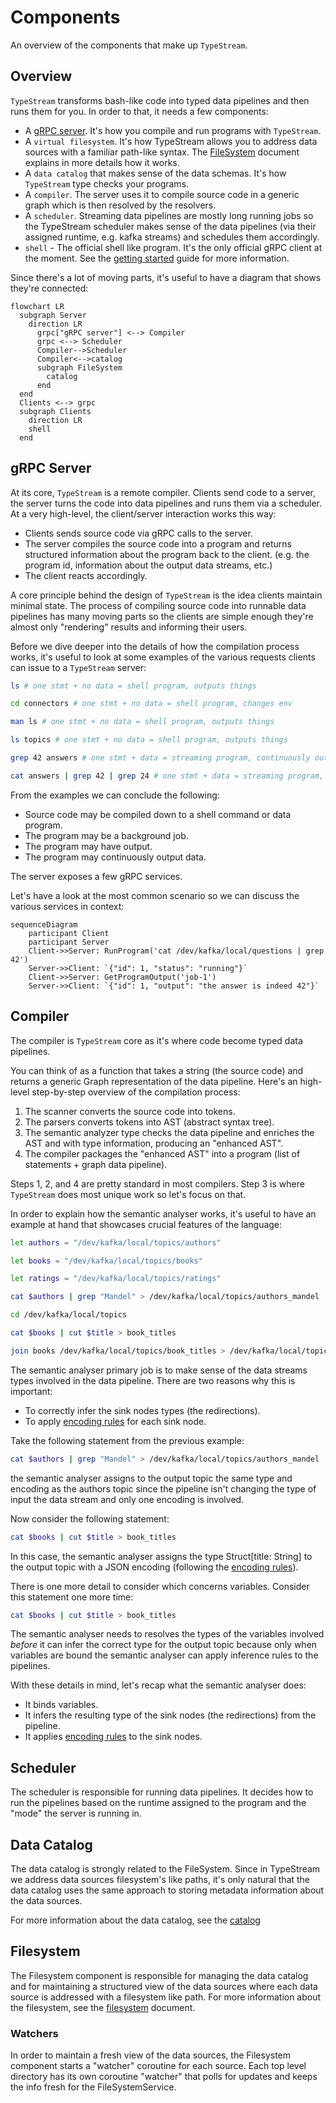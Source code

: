 # Components

An overview of the components that make up `TypeStream`.

## Overview

`TypeStream` transforms bash-like code into typed data pipelines and then runs them
for you. In order to that, it needs a few components:

- A [gRPC server](#grpc-server). It's how you compile and run programs with
  `TypeStream`.
- A `virtual filesystem`. It's how TypeStream allows you to address data sources
  with a familiar path-like syntax. The [FileSystem](filesystem.md) document
  explains in more details how it works.
- A `data catalog` that makes sense of the data schemas. It's how `TypeStream`
  type checks your programs.
- A `compiler`. The server uses it to compile source code in a generic graph
  which is then resolved by the resolvers.
- A `scheduler`. Streaming data pipelines are mostly long running jobs so the
  TypeStream scheduler makes sense of the data pipelines (via their assigned
  runtime, e.g. kafka streams) and schedules them accordingly.
- `shell` - The official shell like program. It's the only official gRPC client
  at the moment. See the [getting started](/getting-started.mdx) guide for more
  information.

Since there's a lot of moving parts, it's useful to have a diagram that shows
they're connected:

```mermaid
flowchart LR
  subgraph Server
    direction LR
      grpc["gRPC server"] <--> Compiler
      grpc <--> Scheduler
      Compiler-->Scheduler
      Compiler<-->catalog
      subgraph FileSystem
        catalog
      end
  end
  Clients <--> grpc
  subgraph Clients
    direction LR
    shell
  end
```

## gRPC Server

At its core, `TypeStream` is a remote compiler. Clients send code to a server,
the server turns the code into data pipelines and runs them via a scheduler. At
a very high-level, the client/server interaction works this way:

- Clients sends source code via gRPC calls to the server.
- The server compiles the source code into a program and returns structured
  information about the program back to the client. (e.g. the program id,
  information about the output data streams, etc.)
- The client reacts accordingly.

A core principle behind the design of `TypeStream` is the idea clients maintain
minimal state. The process of compiling source code into runnable data pipelines
has many moving parts so the clients are simple enough they're almost only
"rendering" results and informing their users.

Before we dive deeper into the details of how the compilation process works,
it's useful to look at some examples of the various requests clients can issue
to a `TypeStream` server:

```sh
ls # one stmt + no data = shell program, outputs things

cd connectors # one stmt + no data = shell program, changes env

man ls # one stmt + no data = shell program, outputs things

ls topics # one stmt + no data = shell program, outputs things

grep 42 answers # one stmt + data = streaming program, continuously outputs things

cat answers | grep 42 | grep 24 # one stmt + data = streaming program, continuously outputs things
```

From the examples we can conclude the following:

- Source code may be compiled down to a shell command or data program.
- The program may be a background job.
- The program may have output.
- The program may continuously output data.

The server exposes a few gRPC services.

Let's have a look at the most common scenario so we can discuss the various
services in context:

```mermaid
sequenceDiagram
    participant Client
    participant Server
    Client->>Server: RunProgram('cat /dev/kafka/local/questions | grep 42')
    Server->>Client: `{"id": 1, "status": "running"}`
    Client->>Server: GetProgramOutput('job-1')
    Server->>Client: `{"id": 1, "output": "the answer is indeed 42"}`
```

## Compiler

The compiler is `TypeStream` core as it's where code become typed data pipelines.

You can think of as a function that takes a string (the source code) and returns
a generic Graph representation of the data pipeline. Here's an high-level
step-by-step overview of the compilation process:

1. The scanner converts the source code into tokens.
2. The parsers converts tokens into AST (abstract syntax tree).
3. The semantic analyzer type checks the data pipeline and enriches the AST and
   with type information, producing an "enhanced AST".
4. The compiler packages the "enhanced AST" into a program (list of statements +
   graph data pipeline).

Steps 1, 2, and 4 are pretty standard in most compilers. Step 3 is where `TypeStream`
does most unique work so let's focus on that.

In order to explain how the semantic analyser works, it's useful to have an
example at hand that showcases crucial features of the language:

```sh
let authors = "/dev/kafka/local/topics/authors"

let books = "/dev/kafka/local/topics/books"

let ratings = "/dev/kafka/local/topics/ratings"

cat $authors | grep "Mandel" > /dev/kafka/local/topics/authors_mandel

cd /dev/kafka/local/topics

cat $books | cut $title > book_titles

join books /dev/kafka/local/topics/book_titles > /dev/kafka/local/topics/ratings_with_titles
```

The semantic analyser primary job is to make sense of the data streams types
involved in the data pipeline. There are two reasons why this is important:

- To correctly infer the sink nodes types (the redirections).
- To apply [encoding rules](catalog.md#encoding-rules) for each sink node.

Take the following statement from the previous example:

```sh
cat $authors | grep "Mandel" > /dev/kafka/local/topics/authors_mandel
```

the semantic analyser assigns to the output topic the same type and encoding as
the authors topic since the pipeline isn't changing the type of input the data
stream and only one encoding is involved.

Now consider the following statement:

```sh
cat $books | cut $title > book_titles
```

In this case, the semantic analyser assigns the type Struct[title: String] to
the output topic with a JSON encoding (following the [encoding rules](catalog.md#encoding-rules)).

There is one more detail to consider which concerns variables. Consider this
statement one more time:

```sh
cat $books | cut $title > book_titles
```

The semantic analyser needs to resolves the types of the variables involved
_before_ it can infer the correct type for the output topic because only when
variables are bound the semantic analyser can apply inference rules to the
pipelines.

With these details in mind, let's recap what the semantic analyser does:

- It binds variables.
- It infers the resulting type of the sink nodes (the redirections) from the
  pipeline.
- It applies [encoding rules](./catalog.md#encoding-rules) to the sink nodes.

## Scheduler

The scheduler is responsible for running data pipelines. It decides how to run
the pipelines based on the runtime assigned to the program and the "mode" the
server is running in.

## Data Catalog

The data catalog is strongly related to the FileSystem. Since in TypeStream we
address data sources filesystem's like paths, it's only natural that the data
catalog uses the same approach to storing metadata information about the data
sources.

For more information about the data catalog, see the [catalog](catalog.md)

## Filesystem

The Filesystem component is responsible for managing the data catalog and for
maintaining a structured view of the data sources where each data source is
addressed with a filesystem like path. For more information about the
filesystem, see the [filesystem](filesystem.md) document.

### Watchers

In order to maintain a fresh view of the data sources, the Filesystem component
starts a "watcher" coroutine for each source. Each top level directory has its
own coroutine "watcher" that polls for updates and keeps the info fresh for the
FileSystemService.
